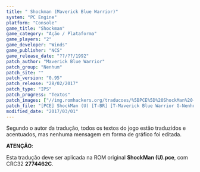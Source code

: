 ```yaml
---
title: " Shockman (Maverick Blue Warrior)"
system: "PC Engine"
platform: "Console"
game_title: "Shockman"
game_category: "Ação / Plataforma"
game_players: "2"
game_developer: "Winds"
game_publisher: "NCS"
game_release_date: "??/??/1992"
patch_author: "Maverick Blue Warrior"
patch_group: "Nenhum"
patch_site: ""
patch_version: "0.95"
patch_release: "28/02/2017"
patch_type: "IPS"
patch_progress: "Textos"
patch_images: ["//img.romhackers.org/traducoes/%5BPCE%5D%20ShockMan%20-%20Maverick%20Blue%20Warrior%20-%201.png","//img.romhackers.org/traducoes/%5BPCE%5D%20ShockMan%20-%20Maverick%20Blue%20Warrior%20-%202.png","//img.romhackers.org/traducoes/%5BPCE%5D%20ShockMan%20-%20Maverick%20Blue%20Warrior%20-%203.png"]
patch_file: "[PCE] ShockMan (U) [T-BR] [T-Maverick Blue Warrior G-Nenhum] [V-0.95 A-2017].zip"
modified_date: "2017/03/01"
---
```

Segundo o autor da tradução, todos os textos do jogo estão traduzidos e acentuados, mas nenhuma mensagem em forma de gráfico foi editada.

<b>ATENÇÃO</b>:

Esta tradução deve ser aplicada na ROM original <b>ShockMan (U).pce</b>, com CRC32 <b>2774462C</b>.
